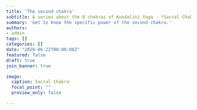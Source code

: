 ```yaml
---
title: 'The second chakra'
subtitle: A series about the 8 chakras of Kundalini Yoga - *Sacral Chakra*
summary: 'Get to know the specific power of the second chakra.'
authors: 
- admin
tags: []
categories: []
date: "2020-06-22T00:00:00Z"
featured: false
draft: true
join_banner: true

image:
  caption: Sacral Chakra
  focal_point: ""
  preview_only: false

---
```


